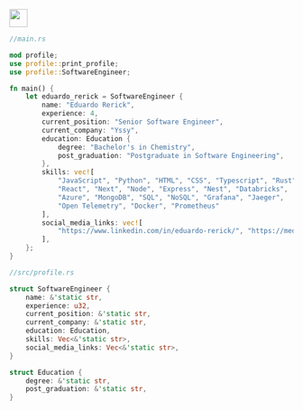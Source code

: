 <a href="https://www.linkedin.com/in/eduardo-rerick-4799191a0/" target="_blank" rel="noreferrer"><img src="https://raw.githubusercontent.com/danielcranney/readme-generator/main/public/icons/socials/linkedin.svg" width="32" height="32" /></a>

```rust
//main.rs

mod profile;
use profile::print_profile;
use profile::SoftwareEngineer;

fn main() {
    let eduardo_rerick = SoftwareEngineer {
        name: "Eduardo Rerick",
        experience: 4,
        current_position: "Senior Software Engineer",
        current_company: "Yssy",
        education: Education {
            degree: "Bachelor's in Chemistry",
            post_graduation: "Postgraduate in Software Engineering",
        },
        skills: vec![
            "JavaScript", "Python", "HTML", "CSS", "Typescript", "Rust",
            "React", "Next", "Node", "Express", "Nest", "Databricks",
            "Azure", "MongoDB", "SQL", "NoSQL", "Grafana", "Jaeger",
            "Open Telemetry", "Docker", "Prometheus"
        ],
        social_media_links: vec![
            "https://www.linkedin.com/in/eduardo-rerick/", "https://medium.com/@eduardorerick"
        ],
    };
}

//src/profile.rs

struct SoftwareEngineer {
    name: &'static str,
    experience: u32,
    current_position: &'static str,
    current_company: &'static str,
    education: Education,
    skills: Vec<&'static str>,
    social_media_links: Vec<&'static str>,
}

struct Education {
    degree: &'static str,
    post_graduation: &'static str,
}

```
